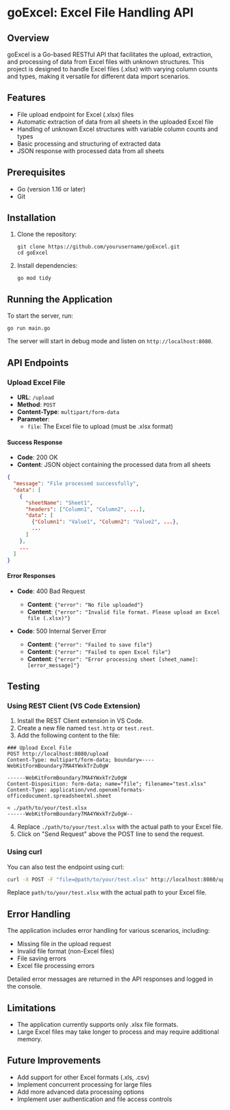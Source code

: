 # goExcel: Excel File Handling API

## Overview

goExcel is a Go-based RESTful API that facilitates the upload, extraction, and processing of data from Excel files with unknown structures. This project is designed to handle Excel files (.xlsx) with varying column counts and types, making it versatile for different data import scenarios.

## Features

- File upload endpoint for Excel (.xlsx) files
- Automatic extraction of data from all sheets in the uploaded Excel file
- Handling of unknown Excel structures with variable column counts and types
- Basic processing and structuring of extracted data
- JSON response with processed data from all sheets

## Prerequisites

- Go (version 1.16 or later)
- Git

## Installation

1. Clone the repository:
   ```
   git clone https://github.com/yourusername/goExcel.git
   cd goExcel
   ```

2. Install dependencies:
   ```
   go mod tidy
   ```

## Running the Application

To start the server, run:

```
go run main.go
```

The server will start in debug mode and listen on `http://localhost:8080`.

## API Endpoints

### Upload Excel File

- **URL**: `/upload`
- **Method**: `POST`
- **Content-Type**: `multipart/form-data`
- **Parameter**: 
  - `file`: The Excel file to upload (must be .xlsx format)

#### Success Response

- **Code**: 200 OK
- **Content**: JSON object containing the processed data from all sheets

```json
{
  "message": "File processed successfully",
  "data": [
    {
      "sheetName": "Sheet1",
      "headers": ["Column1", "Column2", ...],
      "data": [
        {"Column1": "Value1", "Column2": "Value2", ...},
        ...
      ]
    },
    ...
  ]
}
```

#### Error Responses

- **Code**: 400 Bad Request
  - **Content**: `{"error": "No file uploaded"}`
  - **Content**: `{"error": "Invalid file format. Please upload an Excel file (.xlsx)"}`

- **Code**: 500 Internal Server Error
  - **Content**: `{"error": "Failed to save file"}`
  - **Content**: `{"error": "Failed to open Excel file"}`
  - **Content**: `{"error": "Error processing sheet [sheet_name]: [error_message]"}`

## Testing

### Using REST Client (VS Code Extension)

1. Install the REST Client extension in VS Code.
2. Create a new file named `test.http` or `test.rest`.
3. Add the following content to the file:

```http
### Upload Excel File
POST http://localhost:8080/upload
Content-Type: multipart/form-data; boundary=----WebKitFormBoundary7MA4YWxkTrZu0gW

------WebKitFormBoundary7MA4YWxkTrZu0gW
Content-Disposition: form-data; name="file"; filename="test.xlsx"
Content-Type: application/vnd.openxmlformats-officedocument.spreadsheetml.sheet

< ./path/to/your/test.xlsx
------WebKitFormBoundary7MA4YWxkTrZu0gW--
```

4. Replace `./path/to/your/test.xlsx` with the actual path to your Excel file.
5. Click on "Send Request" above the POST line to send the request.

### Using curl

You can also test the endpoint using curl:

```bash
curl -X POST -F "file=@path/to/your/test.xlsx" http://localhost:8080/upload
```

Replace `path/to/your/test.xlsx` with the actual path to your Excel file.

## Error Handling

The application includes error handling for various scenarios, including:
- Missing file in the upload request
- Invalid file format (non-Excel files)
- File saving errors
- Excel file processing errors

Detailed error messages are returned in the API responses and logged in the console.

## Limitations

- The application currently supports only .xlsx file formats.
- Large Excel files may take longer to process and may require additional memory.

## Future Improvements

- Add support for other Excel formats (.xls, .csv)
- Implement concurrent processing for large files
- Add more advanced data processing options
- Implement user authentication and file access controls
